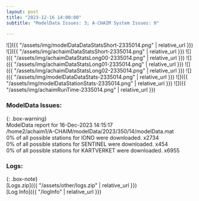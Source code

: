 ```yaml
---
layout: post
title: "2023-12-16 14:00:00"
subtitle: "ModelData Issues: 3; A-CHAIM System Issues: 0"

---
```


![]({{ "/assets/img/modelDataDataStatsShort-2335014.png" | relative_url }})
![]({{ "/assets/img/achaimDataStatsShort-2335014.png" | relative_url }})
![]({{ "/assets/img/achaimDataStatsLong00-2335014.png" | relative_url }})
![]({{ "/assets/img/achaimDataStatsLong01-2335014.png" | relative_url }})
![]({{ "/assets/img/achaimDataStatsLong02-2335014.png" | relative_url }})
![]({{ "/assets/img/modelDataDataStats-2335014.png" | relative_url }})
![]({{ "/assets/img/modelDataStationStats-2335014.png" | relative_url }})
![]({{ "/assets/img/achaimRunTime-2335014.png" | relative_url }})


### ModelData Issues:  
  
{: .box-warning}  
 ModelData report for 16-Dec-2023 14:15:17   
 /home2/achaim1/A-CHAIM/modelData/2023/350/14/modelData.mat   
 0% of all possible stations for IONO were downloaded. x2734   
 0% of all possible stations for SENTINEL were downloaded. x454   
 0% of all possible stations for KARTVERKET were downloaded. x6955   
  


### Logs:  
  
{: .box-note}  
[Logs.zip]({{ "/assets/other/logs.zip" | relative_url }})  
[Log Info]({{ "/logInfo" | relative_url }})  

